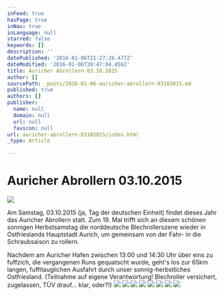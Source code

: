 ```yaml
---
inFeed: true
hasPage: true
inNav: true
inLanguage: null
starred: false
keywords: []
description: ''
datePublished: '2016-01-06T21:27:26.477Z'
dateModified: '2016-01-06T20:47:04.456Z'
title: Auricher Abrollern 03.10.2015
author: []
sourcePath: _posts/2016-01-06-auricher-abrollern-03102015.md
published: true
authors: []
publisher:
  name: null
  domain: null
  url: null
  favicon: null
url: auricher-abrollern-03102015/index.html
_type: Article

---
```

# Auricher Abrollern 03.10.2015
![](https://the-grid-user-content.s3-us-west-2.amazonaws.com/644c5f00-6d75-48d3-a8a1-9f5905fef133.jpg)

Am Samstag, 03.10.2015 (ja, Tag der deutschen Einheit) findet dieses Jahr das Auricher Abrollern statt. Zum 19\. Mal trifft sich an diesem schönen sonnigen Herbstsamstag die norddeutsche Blechrollerszene wieder in Ostfrieslands Hauptstadt Aurich, um gemeinsam von der Fahr- in die Schraubsaison zu rollern.

Nachdem am Auricher Hafen zwischen 13:00 und 14:30 Uhr über eins zu fuffzich, die vergangenen Runs gequatscht wurde, geht's los zur 65km langen, fuffitauglichen Ausfahrt durch unser sonnig-herbstliches Ostfriesland. (Teilnahme auf eigene Verantwortung! Blechroller versichert, zugelassen, TÜV drauf... klar, oder?!)
![](https://the-grid-user-content.s3-us-west-2.amazonaws.com/201b3613-2a5b-4e79-ac0f-6d1d1902d3d8.jpg)
![](https://the-grid-user-content.s3-us-west-2.amazonaws.com/f5553df2-bdf0-4157-b5cf-0cf7006ad041.jpg)
![](https://the-grid-user-content.s3-us-west-2.amazonaws.com/de857735-e9ba-40f3-a0c2-9eed0788c95f.jpg)
![](https://the-grid-user-content.s3-us-west-2.amazonaws.com/3e0abf0b-d17e-4752-8ec5-823d50f5b38d.jpg)
![](https://the-grid-user-content.s3-us-west-2.amazonaws.com/65e69184-cb47-4b44-9d00-eb48588c698c.jpg)
![](https://the-grid-user-content.s3-us-west-2.amazonaws.com/3021642f-bce1-4f6d-b45a-f3098c30f8b2.jpg)
![](https://the-grid-user-content.s3-us-west-2.amazonaws.com/ad3f200e-4910-443e-b26e-3f47264b7811.jpg)
![](https://the-grid-user-content.s3-us-west-2.amazonaws.com/513bd2f1-0513-4f89-a25b-fb8a2dcb8147.jpg)